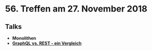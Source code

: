 # 56. Treffen am 27. November 2018

## Talks

* **Monolithen**
* [**GraphQL vs. REST - ein Vergleich**](GraphQL_vs_REST.pdf)
